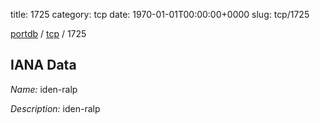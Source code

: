 title: 1725
category: tcp
date: 1970-01-01T00:00:00+0000
slug: tcp/1725

[portdb](/) / [tcp](/category/tcp.html) / 1725


## IANA Data

_Name:_ iden-ralp

_Description:_ iden-ralp

